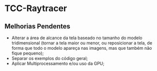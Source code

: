 # TCC-Raytracer

## Melhorias Pendentes
- Alterar a área de alcance da tela baseado no tamanho do modelo tridimensional (tornar a tela maior ou menor, ou reposicionar a tela, de forma que todo o modelo apareça nas imagens, mas que também não fique pequeno);
- Separar os exemplos do código geral;
- Aplicar Multiprocessamento e/ou uso da GPU;
